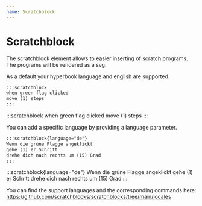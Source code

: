 ```yaml
---
name: Scratchblock
---
```


# Scratchblock

The scratchblock element allows to easier inserting of scratch programs. The programs will be rendered as a svg.

As a default your hyperbook language and english are supported.

```md
:::scratchblock
when green flag clicked
move (1) steps
:::
```

:::scratchblock
when green flag clicked
move (1) steps
:::

You can add a specific language by providing a language parameter.

```md
:::scratchblock{language="de"}
Wenn die grüne Flagge angeklickt
gehe (1) er Schritt
drehe dich nach rechts um (15) Grad
:::
```

:::scratchblock{language="de"}
Wenn die grüne Flagge angeklickt
gehe (1) er Schritt
drehe dich nach rechts um (15) Grad
:::

You can find the support languages and the corresponding commands here: https://github.com/scratchblocks/scratchblocks/tree/main/locales
